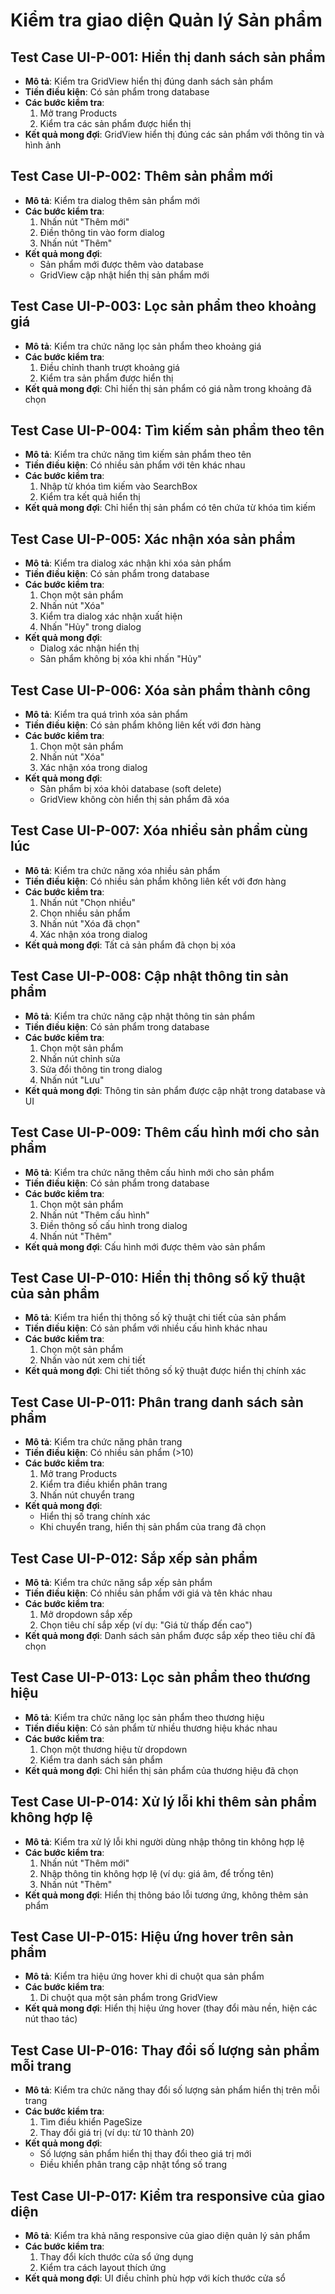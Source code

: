 # Kiểm tra giao diện Quản lý Sản phẩm

## Test Case UI-P-001: Hiển thị danh sách sản phẩm
- **Mô tả**: Kiểm tra GridView hiển thị đúng danh sách sản phẩm
- **Tiền điều kiện**: Có sản phẩm trong database
- **Các bước kiểm tra**:
  1. Mở trang Products
  2. Kiểm tra các sản phẩm được hiển thị
- **Kết quả mong đợi**: GridView hiển thị đúng các sản phẩm với thông tin và hình ảnh

## Test Case UI-P-002: Thêm sản phẩm mới
- **Mô tả**: Kiểm tra dialog thêm sản phẩm mới
- **Các bước kiểm tra**:
  1. Nhấn nút "Thêm mới"
  2. Điền thông tin vào form dialog
  3. Nhấn nút "Thêm"
- **Kết quả mong đợi**: 
  - Sản phẩm mới được thêm vào database
  - GridView cập nhật hiển thị sản phẩm mới

## Test Case UI-P-003: Lọc sản phẩm theo khoảng giá
- **Mô tả**: Kiểm tra chức năng lọc sản phẩm theo khoảng giá
- **Các bước kiểm tra**:
  1. Điều chỉnh thanh trượt khoảng giá
  2. Kiểm tra sản phẩm được hiển thị
- **Kết quả mong đợi**: Chỉ hiển thị sản phẩm có giá nằm trong khoảng đã chọn

## Test Case UI-P-004: Tìm kiếm sản phẩm theo tên
- **Mô tả**: Kiểm tra chức năng tìm kiếm sản phẩm theo tên
- **Tiền điều kiện**: Có nhiều sản phẩm với tên khác nhau
- **Các bước kiểm tra**:
  1. Nhập từ khóa tìm kiếm vào SearchBox
  2. Kiểm tra kết quả hiển thị
- **Kết quả mong đợi**: Chỉ hiển thị sản phẩm có tên chứa từ khóa tìm kiếm

## Test Case UI-P-005: Xác nhận xóa sản phẩm
- **Mô tả**: Kiểm tra dialog xác nhận khi xóa sản phẩm
- **Tiền điều kiện**: Có sản phẩm trong database
- **Các bước kiểm tra**:
  1. Chọn một sản phẩm
  2. Nhấn nút "Xóa"
  3. Kiểm tra dialog xác nhận xuất hiện
  4. Nhấn "Hủy" trong dialog
- **Kết quả mong đợi**: 
  - Dialog xác nhận hiển thị
  - Sản phẩm không bị xóa khi nhấn "Hủy"

## Test Case UI-P-006: Xóa sản phẩm thành công
- **Mô tả**: Kiểm tra quá trình xóa sản phẩm
- **Tiền điều kiện**: Có sản phẩm không liên kết với đơn hàng
- **Các bước kiểm tra**:
  1. Chọn một sản phẩm
  2. Nhấn nút "Xóa"
  3. Xác nhận xóa trong dialog
- **Kết quả mong đợi**: 
  - Sản phẩm bị xóa khỏi database (soft delete)
  - GridView không còn hiển thị sản phẩm đã xóa

## Test Case UI-P-007: Xóa nhiều sản phẩm cùng lúc
- **Mô tả**: Kiểm tra chức năng xóa nhiều sản phẩm
- **Tiền điều kiện**: Có nhiều sản phẩm không liên kết với đơn hàng
- **Các bước kiểm tra**:
  1. Nhấn nút "Chọn nhiều"
  2. Chọn nhiều sản phẩm
  3. Nhấn nút "Xóa đã chọn"
  4. Xác nhận xóa trong dialog
- **Kết quả mong đợi**: Tất cả sản phẩm đã chọn bị xóa

## Test Case UI-P-008: Cập nhật thông tin sản phẩm
- **Mô tả**: Kiểm tra chức năng cập nhật thông tin sản phẩm
- **Tiền điều kiện**: Có sản phẩm trong database
- **Các bước kiểm tra**:
  1. Chọn một sản phẩm
  2. Nhấn nút chỉnh sửa
  3. Sửa đổi thông tin trong dialog
  4. Nhấn nút "Lưu"
- **Kết quả mong đợi**: Thông tin sản phẩm được cập nhật trong database và UI

## Test Case UI-P-009: Thêm cấu hình mới cho sản phẩm
- **Mô tả**: Kiểm tra chức năng thêm cấu hình mới cho sản phẩm
- **Tiền điều kiện**: Có sản phẩm trong database
- **Các bước kiểm tra**:
  1. Chọn một sản phẩm
  2. Nhấn nút "Thêm cấu hình"
  3. Điền thông số cấu hình trong dialog
  4. Nhấn nút "Thêm"
- **Kết quả mong đợi**: Cấu hình mới được thêm vào sản phẩm

## Test Case UI-P-010: Hiển thị thông số kỹ thuật của sản phẩm
- **Mô tả**: Kiểm tra hiển thị thông số kỹ thuật chi tiết của sản phẩm
- **Tiền điều kiện**: Có sản phẩm với nhiều cấu hình khác nhau
- **Các bước kiểm tra**:
  1. Chọn một sản phẩm
  2. Nhấn vào nút xem chi tiết
- **Kết quả mong đợi**: Chi tiết thông số kỹ thuật được hiển thị chính xác

## Test Case UI-P-011: Phân trang danh sách sản phẩm
- **Mô tả**: Kiểm tra chức năng phân trang
- **Tiền điều kiện**: Có nhiều sản phẩm (>10)
- **Các bước kiểm tra**:
  1. Mở trang Products
  2. Kiểm tra điều khiển phân trang
  3. Nhấn nút chuyển trang
- **Kết quả mong đợi**: 
  - Hiển thị số trang chính xác
  - Khi chuyển trang, hiển thị sản phẩm của trang đã chọn

## Test Case UI-P-012: Sắp xếp sản phẩm
- **Mô tả**: Kiểm tra chức năng sắp xếp sản phẩm
- **Tiền điều kiện**: Có nhiều sản phẩm với giá và tên khác nhau
- **Các bước kiểm tra**:
  1. Mở dropdown sắp xếp
  2. Chọn tiêu chí sắp xếp (ví dụ: "Giá từ thấp đến cao")
- **Kết quả mong đợi**: Danh sách sản phẩm được sắp xếp theo tiêu chí đã chọn

## Test Case UI-P-013: Lọc sản phẩm theo thương hiệu
- **Mô tả**: Kiểm tra chức năng lọc sản phẩm theo thương hiệu
- **Tiền điều kiện**: Có sản phẩm từ nhiều thương hiệu khác nhau
- **Các bước kiểm tra**:
  1. Chọn một thương hiệu từ dropdown
  2. Kiểm tra danh sách sản phẩm
- **Kết quả mong đợi**: Chỉ hiển thị sản phẩm của thương hiệu đã chọn

## Test Case UI-P-014: Xử lý lỗi khi thêm sản phẩm không hợp lệ
- **Mô tả**: Kiểm tra xử lý lỗi khi người dùng nhập thông tin không hợp lệ
- **Các bước kiểm tra**:
  1. Nhấn nút "Thêm mới"
  2. Nhập thông tin không hợp lệ (ví dụ: giá âm, để trống tên)
  3. Nhấn nút "Thêm"
- **Kết quả mong đợi**: Hiển thị thông báo lỗi tương ứng, không thêm sản phẩm

## Test Case UI-P-015: Hiệu ứng hover trên sản phẩm
- **Mô tả**: Kiểm tra hiệu ứng hover khi di chuột qua sản phẩm
- **Các bước kiểm tra**:
  1. Di chuột qua một sản phẩm trong GridView
- **Kết quả mong đợi**: Hiển thị hiệu ứng hover (thay đổi màu nền, hiện các nút thao tác)

## Test Case UI-P-016: Thay đổi số lượng sản phẩm mỗi trang
- **Mô tả**: Kiểm tra chức năng thay đổi số lượng sản phẩm hiển thị trên mỗi trang
- **Các bước kiểm tra**:
  1. Tìm điều khiển PageSize
  2. Thay đổi giá trị (ví dụ: từ 10 thành 20)
- **Kết quả mong đợi**: 
  - Số lượng sản phẩm hiển thị thay đổi theo giá trị mới
  - Điều khiển phân trang cập nhật tổng số trang

## Test Case UI-P-017: Kiểm tra responsive của giao diện
- **Mô tả**: Kiểm tra khả năng responsive của giao diện quản lý sản phẩm
- **Các bước kiểm tra**:
  1. Thay đổi kích thước cửa sổ ứng dụng
  2. Kiểm tra cách layout thích ứng
- **Kết quả mong đợi**: UI điều chỉnh phù hợp với kích thước cửa sổ